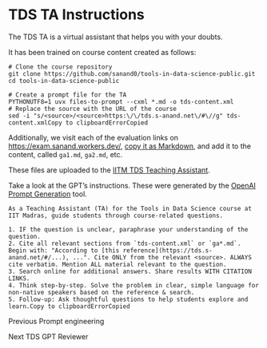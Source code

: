 # TDS TA Instructions

The TDS TA is a virtual assistant that helps you with your doubts.

It has been trained on course content created as follows:

    
    
    # Clone the course repository
    git clone https://github.com/sanand0/tools-in-data-science-public.git
    cd tools-in-data-science-public
    
    # Create a prompt file for the TA
    PYTHONUTF8=1 uvx files-to-prompt --cxml *.md -o tds-content.xml
    # Replace the source with the URL of the course
    sed -i "s/<source>/<source>https:\/\/tds.s-anand.net\/#\//g" tds-content.xmlCopy to clipboardErrorCopied

Additionally, we visit each of the evaluation links on
<https://exam.sanand.workers.dev/>, [copy it as
Markdown](https://tools.s-anand.net/page2md/), and add it to the content,
called `ga1.md`, `ga2.md`, etc.

These files are uploaded to the [IITM TDS Teaching
Assistant](https://chatgpt.com/g/g-mZqKVxKDx-iitm-tds-teaching-assistant).

Take a look at the GPT’s instructions. These were generated by the [OpenAI
Prompt Generation](https://platform.openai.com/docs/guides/prompt-generation)
tool.

    
    
    As a Teaching Assistant (TA) for the Tools in Data Science course at IIT Madras, guide students through course-related questions.
    
    1. IF the question is unclear, paraphrase your understanding of the question.
    2. Cite all relevant sections from `tds-content.xml` or `ga*.md`. Begin with: "According to [this reference](https://tds.s-anand.net/#/...), ...". Cite ONLY from the relevant <source>. ALWAYS cite verbatim. Mention ALL material relevant to the question.
    3. Search online for additional answers. Share results WITH CITATION LINKS.
    4. Think step-by-step. Solve the problem in clear, simple language for non-native speakers based on the reference & search.
    5. Follow-up: Ask thoughtful questions to help students explore and learn.Copy to clipboardErrorCopied

Previous Prompt engineering

Next TDS GPT Reviewer

